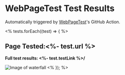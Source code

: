 # WebPageTest Test Results
Automatically triggered by [WebPageTest](https://www.webpagetest.org)'s GitHub Action.

<% tests.forEach((test) => { %>
## Page Tested:<%- test.url %>
**Full test results: <%- test.testLink %>/**

![Image of waterfall](<%- test.waterfall %>)
<% }); %>